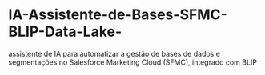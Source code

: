 # IA-Assistente-de-Bases-SFMC-BLIP-Data-Lake-
 assistente de IA para automatizar a gestão de bases de dados e segmentações no Salesforce Marketing Cloud (SFMC), integrado com BLIP
